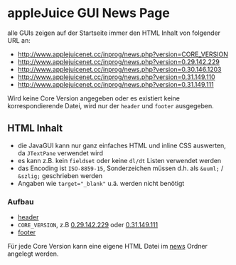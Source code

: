 # appleJuice GUI News Page

alle GUIs zeigen auf der Startseite immer den HTML Inhalt von folgender URL an:

- http://www.applejuicenet.cc/inprog/news.php?version=CORE_VERSION
- http://www.applejuicenet.cc/inprog/news.php?version=0.29.142.229
- http://www.applejuicenet.cc/inprog/news.php?version=0.30.146.1203
- http://www.applejuicenet.cc/inprog/news.php?version=0.31.149.110
- http://www.applejuicenet.cc/inprog/news.php?version=0.31.149.111

Wird keine Core Version angegeben oder es existiert keine korrespondierende Datei, wird nur der `header` und `footer` ausgegeben.

## HTML Inhalt
- die JavaGUI kann nur ganz einfaches HTML und inline CSS auswerten, da `JTextPane` verwendet wird
- es kann z.B. kein `fieldset` oder keine `dl/dt` Listen verwendet werden
- das Encoding ist `ISO-8859-15`, Sonderzeichen müssen d.h. als `&uuml;` / `&szlig;` geschrieben werden
- Angaben wie `target="_blank"` u.ä. werden nicht benötigt

### Aufbau

- [header](./news/_header.html)
- `CORE_VERSION`, z.B [0.29.142.229](./news/0.29.142.229.html) oder [0.31.149.111](./news/0.31.149.111.html)
- [footer](./news/_footer.html)


Für jede Core Version kann eine eigene HTML Datei im [news](./news/) Ordner angelegt werden.
